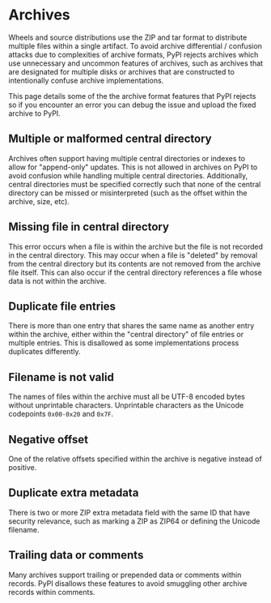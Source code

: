 # Archives

Wheels and source distributions use the ZIP and tar format to distribute
multiple files within a single artifact. To avoid archive differential / confusion
attacks due to complexities of archive formats, PyPI rejects archives which
use unnecessary and uncommon features of archives, such as archives that are
designated for multiple disks or archives that are constructed to intentionally
confuse archive implementations.

This page details some of the the archive format features that PyPI rejects so if you
encounter an error you can debug the issue and upload the fixed archive to PyPI.

## Multiple or malformed central directory

Archives often support having multiple central directories
or indexes to allow for "append-only" updates. This is not allowed in archives
on PyPI to avoid confusion while handling multiple central directories.
Additionally, central directories must be specified correctly such that
none of the central directory can be missed or misinterpreted
(such as the offset within the archive, size, etc).

## Missing file in central directory

This error occurs when a file is within the archive but the
file is not recorded in the central directory. This may occur when
a file is "deleted" by removal from the central directory but its
contents are not removed from the archive file itself. This can also
occur if the central directory references a file whose data is not
within the archive.

## Duplicate file entries

There is more than one entry that shares the same name as another entry
within the archive, either within the "central directory" of file entries
or multiple entries. This is disallowed as some implementations process
duplicates differently.

## Filename is not valid

The names of files within the archive must all be UTF-8 encoded bytes
without unprintable characters.
Unprintable characters as the Unicode codepoints `0x00-0x20` and `0x7F`.

## Negative offset

One of the relative offsets specified within the archive
is negative instead of positive. 

## Duplicate extra metadata

There is two or more ZIP extra metadata field 
with the same ID that have security relevance, such
as marking a ZIP as ZIP64 or defining the Unicode filename.

## Trailing data or comments

Many archives support trailing or prepended data
or comments within records. PyPI disallows these features
to avoid smuggling other archive records within comments.
